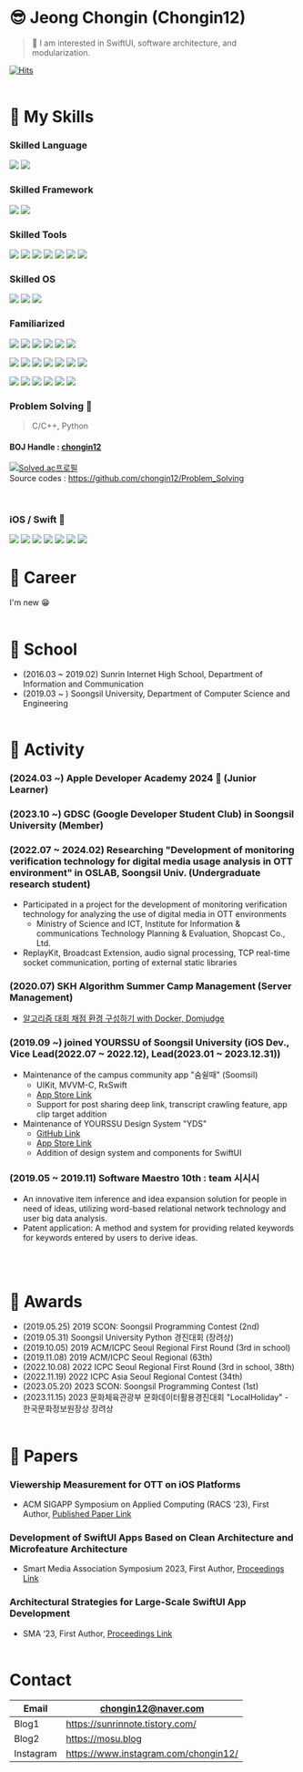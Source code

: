 # 😎 Jeong Chongin (Chongin12)

> 👏 I am interested in SwiftUI, software architecture, and modularization.

[![Hits](https://hits.seeyoufarm.com/api/count/incr/badge.svg?url=https%3A%2F%2Fgithub.com%2Fchongin12&count_bg=%2379C83D&title_bg=%23555555&icon=awesomelists.svg&icon_color=%23E7E7E7&title=hits&edge_flat=false)](https://hits.seeyoufarm.com)
</br></br>

# 🔮 My Skills
<!-- Icons from https://simpleicons.org/ -->
### Skilled Language
<p>
  <img src="https://img.shields.io/badge/Swift-F05138?style=flat-square&logo=Swift&logoColor=white"/>
  <img src="https://img.shields.io/badge/C%2B%2B-00599C?style=flat-square&logo=Cplusplus&logoColor=white"/>
</p>

### Skilled Framework
<p>
  <img src="https://img.shields.io/badge/UIKit-2396F3?style=flat-square&logo=uikit&logoColor=white"/>
  <img src="https://img.shields.io/badge/SwiftUI-056CF2?style=flat-square&logo=Swift&logoColor=white"/>
</p>

### Skilled Tools
<p>
  <img src="https://img.shields.io/badge/Xcode-147EFB?style=flat-square&logo=Xcode&logoColor=white"/>
  <img src="https://img.shields.io/badge/Figma-F24E1E?style=flat-square&logo=Figma&logoColor=white"/>
  <img src="https://img.shields.io/badge/Notion-000000?style=flat-square&logo=Notion&logoColor=white"/>
  <img src="https://img.shields.io/badge/Slack-4A154B?style=flat-square&logo=Slack&logoColor=white"/>
  <img src="https://img.shields.io/badge/Microsoft Excel-217346?style=flat-square&logo=microsoftexcel&logoColor=white"/>
  <img src="https://img.shields.io/badge/VSCode-007ACC?style=flat-square&logo=visualstudiocode&logoColor=white"/>
  <img src="https://img.shields.io/badge/GitHub-181717?style=flat-square&logo=github&logoColor=white"/>
</p>

### Skilled OS
<p>
  <img src="https://img.shields.io/badge/macOS-000000?style=flat-square&logo=macos&logoColor=white"/>
  <img src="https://img.shields.io/badge/Linux-FCC624?style=flat-square&logo=Linux&logoColor=white"/>
  <img src="https://img.shields.io/badge/Windows-0078D4?style=flat-square&logo=windows&logoColor=white"/>
</p>

### Familiarized
<p>
  <img src="https://img.shields.io/badge/Python-3776AB?style=flat-square&logo=python&logoColor=white"/>
  <img src="https://img.shields.io/badge/JavaScript-F7DF1E?style=flat-square&logo=javascript&logoColor=white"/>
  <img src="https://img.shields.io/badge/Java-634533?style=flat-square&logo=java&logoColor=white"/>
  <img src="https://img.shields.io/badge/Dart-0175C2?style=flat-square&logo=dart&logoColor=white"/>
  <img src="https://img.shields.io/badge/Ruby-CC342D?style=flat-square&logo=ruby&logoColor=white"/>
  <img src="https://img.shields.io/badge/Haskell-5D4F85?style=flat-square&logo=haskell&logoColor=white"/>
</p>
<p>
  <img src="https://img.shields.io/badge/React-61DAFB?style=flat-square&logo=react&logoColor=white"/>
  <img src="https://img.shields.io/badge/Flutter-02569B?style=flat-square&logo=flutter&logoColor=white"/>
  <img src="https://img.shields.io/badge/Spring-6DB33F?style=flat-square&logo=spring&logoColor=white"/>
  <img src="https://img.shields.io/badge/Spring Boot-6DB33F?style=flat-square&logo=springboot&logoColor=white"/>
  <img src="https://img.shields.io/badge/Node.js-339933?style=flat-square&logo=nodedotjs&logoColor=white"/>
  <img src="https://img.shields.io/badge/Docker-2496ED?style=flat-square&logo=docker&logoColor=white"/>
  <img src="https://img.shields.io/badge/Github Actions-2088FF?style=flat-square&logo=githubactions&logoColor=white"/>
</p>
<p>
  <img src="https://img.shields.io/badge/AWS Lambda-FF9900?style=flat-square&logo=awslambda&logoColor=white"/>
  <img src="https://img.shields.io/badge/Amazon EC2-FF9900?style=flat-square&logo=amazonec2&logoColor=white"/>
  <img src="https://img.shields.io/badge/Amazon S3-569A31?style=flat-square&logo=amazons3&logoColor=white"/>
  <img src="https://img.shields.io/badge/Amazon API Gateway-FF4F8B?style=flat-square&logo=amazonapigateway&logoColor=white"/>
  <img src="https://img.shields.io/badge/Amazon Route 53-8C4FFF?style=flat-square&logo=amazonroute53&logoColor=white"/>
  <img src="https://img.shields.io/badge/Amazon ECS-FF9900?style=flat-square&logo=amazonecs&logoColor=white"/>
</p>


### Problem Solving 🤯
> C/C++, Python
#### BOJ Handle : [chongin12](https://www.acmicpc.net/user/chongin12)

[![Solved.ac프로필](http://mazassumnida.wtf/api/v2/generate_badge?boj=chongin12)](https://solved.ac/chongin12)\
Source codes : https://github.com/chongin12/Problem_Solving  

<br>

### iOS / Swift 🍎

<p>
  <img src="https://img.shields.io/badge/RxSwift-B7178C?style=flat-square&logo=reactivex&logoColor=white"/>
  <img src="https://img.shields.io/badge/MVVM-A9C291?style=flat-square&logoColor=white"/>
  <img src="https://img.shields.io/badge/Coordinator-A001AE?style=flat-square"/>
  <img src="https://img.shields.io/badge/Clean Architecture-FFFFFF?style=flat-square"/>
  <img src="https://img.shields.io/badge/The Composable Architecture-D441D1?style=flat-square"/>
  <img src="https://img.shields.io/badge/Tuist-6236FF?style=flat-square"/>
  <img src="https://img.shields.io/badge/MicroFeatures Architecture-6236FF?style=flat-square"/>
</p>



# 🍛 Career
I'm new 😁
</br></br>

# 🏫 School
* (2016.03 ~ 2019.02) Sunrin Internet High School, Department of Information and Communication
* (2019.03 ~ ) Soongsil University, Department of Computer Science and Engineering
</br></br>

# 🎡 Activity

### (2024.03 ~) Apple Developer Academy 2024  (Junior Learner)
### (2023.10 ~) GDSC (Google Developer Student Club) in Soongsil University (Member)
### (2022.07 ~ 2024.02) Researching "Development of monitoring verification technology for digital media usage analysis in OTT environment" in OSLAB, Soongsil Univ. (Undergraduate research student)
  - Participated in a project for the development of monitoring verification technology for analyzing the use of digital media in OTT environments
    - Ministry of Science and ICT, Institute for Information & communications Technology Planning & Evaluation, Shopcast Co., Ltd.
  - ReplayKit, Broadcast Extension, audio signal processing, TCP real-time socket communication, porting of external static libraries
### (2020.07) SKH Algorithm Summer Camp Management (Server Management)
  - [알고리즘 대회 채점 환경 구성하기 with Docker, Domjudge](https://docs.google.com/document/d/1hzp67Ql6v2tEx6eM-SXVxrL2slnJblls/edit?usp=sharing&ouid=101247700334495646341&rtpof=true&sd=true)
### (2019.09 ~) joined YOURSSU of Soongsil University (iOS Dev., Vice Lead(2022.07 ~ 2022.12), Lead(2023.01 ~ 2023.12.31))
  - Maintenance of the campus community app "숨쉴때" (Soomsil)
    - UIKit, MVVM-C, RxSwift
    - [App Store Link](https://apps.apple.com/kr/app/%EC%88%A8%EC%89%B4%EB%95%8C/id1626690112)
    - Support for post sharing deep link, transcript crawling feature, app clip target addition
  - Maintenance of YOURSSU Design System "YDS"
    - [GitHub Link](https://github.com/yourssu/YDS-iOS)
    - [App Store Link](https://apps.apple.com/kr/app/yds-storybook/id1584167620)
    - Addition of design system and components for SwiftUI
### (2019.05 ~ 2019.11) Software Maestro 10th : team 시시시
  - An innovative item inference and idea expansion solution for people in need of ideas, utilizing word-based relational network technology and user big data analysis.
  - Patent application: A method and system for providing related keywords for keywords entered by users to derive ideas.
<!-- * (2017~2018) Clash Royale (Mobile Game) national team player of Korea -->

</br></br>

# 🎁 Awards
* (2019.05.25) 2019 SCON: Soongsil Programming Contest (2nd)
* (2019.05.31) Soongsil University Python 경진대회 (장려상)
* (2019.10.05) 2019 ACM/ICPC Seoul Regional First Round (3rd in school)
* (2019.11.08) 2019 ACM/ICPC Seoul Regional (63th)
* (2022.10.08) 2022 ICPC Seoul Regional First Round (3rd in school, 38th)
* (2022.11.19) 2022 ICPC Asia Seoul Regional Contest (34th)
* (2023.05.20) 2023 SCON: Soongsil Programming Contest (1st)
* (2023.11.15) 2023 문화체육관광부 문화데이터활용경진대회 "LocalHoliday" - 한국문화정보원장상 장려상
</br></br>

# 📜 Papers

### Viewership Measurement for OTT on iOS Platforms

* ACM SIGAPP Symposium on Applied Computing (RACS ‘23), First Author, [Published Paper Link](https://dl.acm.org/doi/10.1145/3599957.3606235)

### Development of SwiftUI Apps Based on Clean Architecture and Microfeature Architecture

* Smart Media Association Symposium 2023, First Author, [Proceedings Link](https://kism.jams.or.kr/co/com/EgovMenu.kci?s_url=/po/community/notice/noticeView.kci&s_MenuId=MENU-000000000061000&notiSeq=000000038548)

### Architectural Strategies for Large-Scale SwiftUI App Development

* SMA ‘23, First Author, [Proceedings Link](https://kism.or.kr/symposium/view.php?sympo_ty=M03)
</br></br>

# Contact

|Email|chongin12@naver.com|
|---|---|
|Blog1|https://sunrinnote.tistory.com/|
|Blog2|https://mosu.blog|
|Instagram|https://www.instagram.com/chongin12/|
